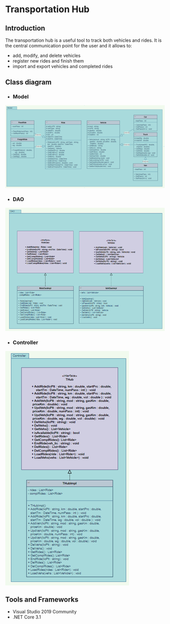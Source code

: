 # Transportation Hub

## Introduction

The transportation hub is a useful tool to track both vehicles and rides. It is the central communication point for the user and it allows to:

- add, modify, and delete vehicles
- register new rides and finish them
- import and export vehicles and completed rides

## Class diagram

- ### Model

![](Model.PNG)

- ### DAO

![](DAO.PNG)

- ### Controller

![](Controller.PNG)

## Tools and Frameworks

- Visual Studio 2019 Community
- .NET Core 3.1



